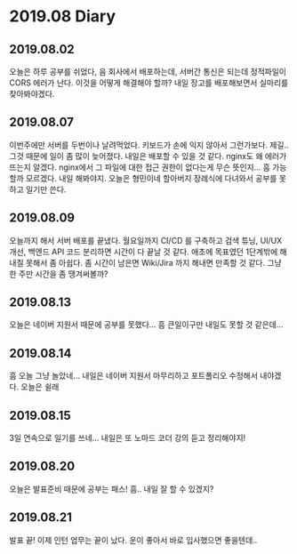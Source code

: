 2019.08 Diary
=================

## 2019.08.02

오늘은 하루 공부를 쉬었다, 음 회사에서 배포하는데, 서버간 통신은 되는데 정적파일이 CORS 에러가 난다. 이것을 어떻게 해결해야 할까? 내일 장고를 배포해보면서 실마리를 찾아봐야겠다.


## 2019.08.07

이번주에만 서버를 두번이나 날려먹었다. 키보드가 손에 익지 않아서 그런가보다. 제길.. 그것 때문에 일이 좀 많이 늦어졌다. 내일은 배포할 수 있을 것 같다. nginx도 왜 에러가 뜨는지 알겠다. nginx에서 그 파일에 대한 접근 권한이 없다는게 무슨 뜻인지... 흠 가능할까 모르겠다. 내일 해봐야지. 오늘은 형민이네 할아버지 장례식에 다녀와서 공부를 못하고 일기만 쓴다.


## 2019.08.09

오늘까지 해서 서버 배포를 끝냈다. 월요일까지 CI/CD 를 구축하고 검색 튜닝, UI/UX 개선, 백엔드 API 코드 분리하면 시간이 다 끝날 것 같다. 애초에 목표였던 1단계밖에 해내질 못해서 좀 아쉽다. 좀 시간이 남은면 Wiki/Jira 까지 해내면 만족할 것 같다. 그냥 한 주만 시간을 좀 땡겨써볼까? 


## 2019.08.13

오늘은 네이버 지원서 때문에 공부를 못했다... 흠 큰일이구만 내일도 못할 것 같은데...


## 2019.08.14

흠 오늘 그냥 놀았네... 내일은 네이버 지원서 마무리하고 포트폴리오 수정해서 내야겠다. 오늘은 쉴래


## 2019.08.15

3일 연속으로 일기를 쓰네... 내일은 또 노마드 코더 강의 듣고 정리해야지! 


## 2019.08.20

오늘은 발표준비 때문에 공부는 패스! 흠.. 내일 잘 할 수 있겠지?


## 2019.08.21

발표 끝! 이제 인턴 업무는 끝이 났다. 운이 좋아서 바로 입사했으면 좋을텐데..